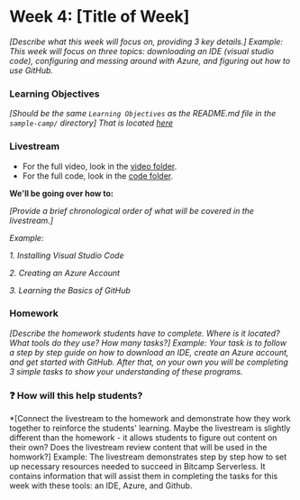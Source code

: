 # Week 4: [Title of Week]

*[Describe what this week will focus on, providing 3 key details.] Example: This week will focus on three topics: downloading an IDE (visual studio code), configuring and messing around with Azure, and figuring out how to use GitHub.*

### Learning Objectives

*[Should be the same `Learning Objectives` as the README.md file in the `sample-camp/` directory] That is located [here](https://github.com/emsesc/BitCamp/blob/repo-logistics/repo_logistics/sample-camp/README.md)*

### Livestream

- For the full video, look in the [video folder]().
- For the full code, look in the [code folder]().

**We'll be going over how to:**

*[Provide a brief chronological order of what will be covered in the livestream.]*

*Example:* 

*1. Installing Visual Studio Code*

*2. Creating an Azure Account*

*3. Learning the Basics of GitHub*

### Homework

*[Describe the homework students have to complete. Where is it located? What tools do they use? How many tasks?] Example: Your task is to follow a step by step guide on how to download an IDE, create an Azure account, and get started with GitHub. After that, on your own you will be completing 3 simple tasks to show your understanding of these programs.*

### :question: How will this help students?

*[Connect the livestream to the homework and demonstrate how they work together to reinforce the students' learning. Maybe the livestream is slightly different than the homework - it allows students to figure out content on their own? Does the livestream review content that will be used in the homwork?] Example: The livestream demonstrates step by step how to set up necessary resources needed to succeed in Bitcamp Serverless. It contains information that will assist them in completing the tasks for this week with these tools: an IDE, Azure, and Github.

